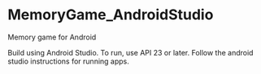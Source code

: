 # MemoryGame_AndroidStudio
Memory game for Android

Build using Android Studio. To run, use API 23 or later.
Follow the android studio instructions for running apps.
